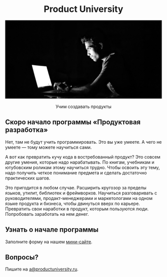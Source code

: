 <h1 align="center">Product University</h1>
<p align="center">
    <img src="dev.jpg">
</p>
<p align="center">
  Учим создавать продукты
</p>


## Скоро начало программы «Продуктовая разработка»

Нет, там не будут учить программировать. Это вы уже умеете. А чего не умеете — тому можете научиться сами.

А вот как превратить кучу кода в востребованный продукт? Это совсем другие умения, которые надо нарабатывать. По книгам, учебникам и ютубовским роликам этому научиться трудно. Чтобы освоить эту тему, надо получить четкое понимание предмета и сделать достаточно практических шагов.

Это пригодится в любом случае. Расширить кругозор за пределы языков, утилит, библиотек и фреймворков. Научиться разговаривать с руководителями, продакт-менеджерами и маркетологами на одном языке продукта и бизнеса, чтобы двинуться вверх по карьере. Превратить свои наработки  в продукт, которым пользуются люди. Попробовать заработать на нем денег.

## Узнать о начале программы

Заполните форму на нашем [мини-сайте](https://productuniversity.github.io).

## Вопросы?

Пишите на a@productuniversity.ru.

